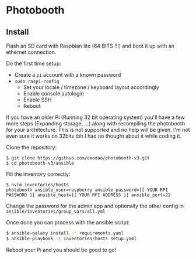 # Photobooth

## Install
Flash an SD card with Raspbian lite (64 BITS !!!) and boot it up with an ethernet connection.

Do the first time setup:
- Create a `pi` account with a known password
- `sudo raspi-config`
    - Set your locale / timezone / keyboard layout accordingly
    - Enable console autologin
    - Enable SSH
    - Reboot 

If you have an older Pi (Running 32 bit operating system) you'll have a few more steps (Expanding storage, ...) along with recompiling the photobooth for your architecture. This is not supported and no help will be given. I'm not even sure it works on 32bits tbh I had no thought about it while coding it.

Clone the repository:
```
$ git clone https://github.com/oxodao/photobooth-v3.git
$ cd photobooth-v3/ansible
```

Fill the inventory correctly:
```
$ nvim inventories/hosts
photobooth ansible_user=raspberry ansible_password=[[ YOUR RPI PASSWORD ]] ansible_host=[[ YOUR RPI ADDRESS ]] ansible_port=22
```

Change the password for the admin app and optionally the other config in `ansible/inventories/group_vars/all.yml`

Once done you can process with the ansible script:
```sh
$ ansible-galaxy install -r requirements.yaml
$ ansible-playbook -i inventories/hosts setup.yaml
```

Reboot your Pi and you should be good to go!
